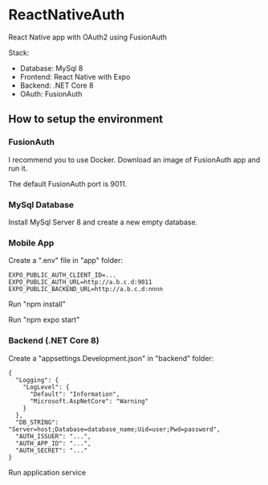 # ReactNativeAuth
React Native app with OAuth2 using FusionAuth

Stack:
- Database: MySql 8
- Frontend: React Native with Expo
- Backend: .NET Core 8
- OAuth: FusionAuth

## How to setup the environment

### FusionAuth

I recommend you to use Docker. Download an image of FusionAuth app and run it.

The default FusionAuth port is 9011.

### MySql Database

Install MySql Server 8 and create a new empty database.

### Mobile App

Create a ".env" file in "app" folder:

```
EXPO_PUBLIC_AUTH_CLIENT_ID=...
EXPO_PUBLIC_AUTH_URL=http://a.b.c.d:9011
EXPO_PUBLIC_BACKEND_URL=http://a.b.c.d:nnnn
```

Run "npm install"

Run "npm expo start" 

### Backend (.NET Core 8)

Create a "appsettings.Development.json" in "backend" folder:

```
{
  "Logging": {
    "LogLevel": {
      "Default": "Information",
      "Microsoft.AspNetCore": "Warning"
    }
  },
  "DB_STRING": "Server=host;Database=database_name;Uid=user;Pwd=password",
  "AUTH_ISSUER": "...",
  "AUTH_APP_ID": "...",
  "AUTH_SECRET": "..."
}
```

Run application service
